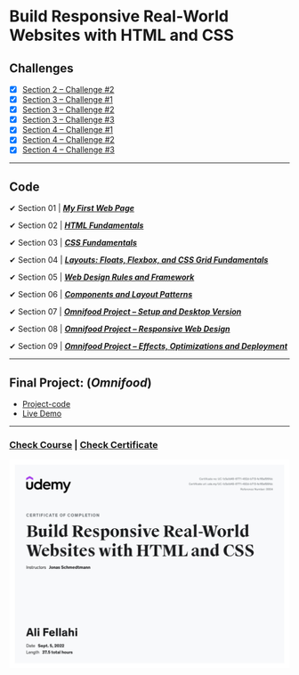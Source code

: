 # Build Responsive Real-World Websites with HTML and CSS

## **Challenges**

- [x] [Section 2 – Challenge #2](./Challenges/01-Challenges/)
- [x] [Section 3 – Challenge #1](./Challenges/02-Challenges/)
- [x] [Section 3 – Challenge #2](./Challenges/03-Challenges/)
- [x] [Section 3 – Challenge #3](./Challenges/04-Challenges/)
- [x] [Section 4 – Challenge #1](./Challenges/05-Challenges/)
- [x] [Section 4 – Challenge #2](./Challenges/06-Challenges/)
- [x] [Section 4 – Challenge #3](./Challenges/07-Challenges/)

---

## **Code**

✔ Section 01 | [_**My First Web Page**_ ](01-My-First-Web-Page)

✔ Section 02 | [_**HTML Fundamentals**_](02-HTML-Fundamentals/)

✔ Section 03 | [_**CSS Fundamentals**_](03-CSS-Fundamentals/)

✔ Section 04 | [_**Layouts: Floats, Flexbox, and CSS Grid Fundamentals**_](04-CSS-Layouts//)

✔ Section 05 | [_**Web Design Rules and Framework**_](05-Design/)

✔ Section 06 | [_**Components and Layout Patterns**_](06-Components/)

✔ Section 07 | [_**Omnifood Project – Setup and Desktop Version**_](07-Omnifood-Desktop/)

✔ Section 08 | [_**Omnifood Project – Responsive Web Design**_](08-Omnifood-Responsive/)

✔ Section 09 | [_**Omnifood Project – Effects, Optimizations and Deployment**_](09-Omnifood-Optimization/)

---

## **Final Project:** (_Omnifood_)

- [Project-code](./Projects/Omnifood) <br>
- [Live Demo](https://omnifood.alilo.dev/)

---

### [Check Course](https://www.udemy.com/course/design-and-develop-a-killer-website-with-html5-and-css3) | [Check Certificate](https://www.udemy.com/certificate/UC-1c5a1d49-6771-492d-b713-fe1f8af99fdc/)

![Certificate](certificate.jpg)

